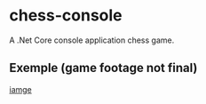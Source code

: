 # chess-console
A .Net Core console application chess game. 
## Exemple (game footage not final) 
[iamge](https://github.com/aeciobrito/chess-console/blob/master/Graphics.png)
